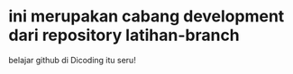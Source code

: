 # ini merupakan cabang development dari repository latihan-branch

belajar github di Dicoding itu seru!
